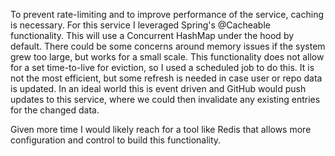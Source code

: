 To prevent rate-limiting and to improve performance of the service, caching is necessary. For this service I leveraged Spring's @Cacheable functionality.
This will use a Concurrent HashMap under the hood by default. There could be some concerns around memory issues if the system
grew too large, but works for a small scale. This functionality does not allow for a set time-to-live for eviction, so
I used a scheduled job to do this. It is not the most efficient, but some refresh is needed in case user or repo data is updated.
In an ideal world this is event driven and GitHub would push updates to this service, where we could then invalidate any
existing entries for the changed data.

Given more time I would likely reach for a tool like Redis that allows more configuration and control to build this functionality.